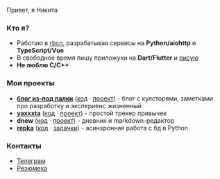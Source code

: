 Привет, я Никита

### Кто я?

- Работаю в [rbcn](https://rbcn.mobi/), разрабатывая сервисы на **Python/aiohttp** и **TypeScript/Vue**
- В свободное время пишу приложухи на **Dart/Flutter** и [рисую](https://www.instagram.com/poty_risovach)
- **Не люблю C/C++**

### Мои проекты

- **[блог из-под палки](https://potyk.io)** ([код](https://github.com/potykion/potykion.github.io) · [проект](https://github.com/potykion/potykion.github.io/projects/1)) - блог с кулсторями, заметками про разработку и экспериенс жизненный 
- **[yaxxxta](https://play.google.com/store/apps/details?id=dev.palka.yaxxxta)** ([код](https://github.com/potykion/yaxxxta) · [проект](https://github.com/potykion/yaxxxta/projects/1)) - простой трекер привычек 
- **dnew** ([код](https://github.com/potykion/dnew) · [проект](https://github.com/potykion/dnew/projects/2)) - дневник и markdown-редактор 
- **[repka](https://pypi.org/project/repka/)** ([код](https://github.com/potykion/repka) · [задачки](https://github.com/potykion/repka/issues)) - асинхронная работа с бд в Python 

### Контакты

- [Телеграм](https://t.me/potykion) 
- [Резюмеха](https://potyk.io/dev/cv)
